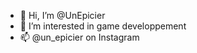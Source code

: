 - 👋 Hi, I’m @UnEpicier
- 👀 I’m interested in game developpement
- 📫 @un_epicier on Instagram

<!---
Un Epicier is a ✨ special ✨ repository because its `README.md` (this file) appears on your GitHub profile.
You can click the Preview link to take a look at your changes.
--->
